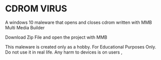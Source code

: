 # CDROM VIRUS
 A windows 10 maleware that opens and closes cdrom
 written with MMB Multi Media Builder
 
 Download Zip File and open the project with MMB
 
 This maleware is created only as a hobby.
 For Educational Purposes Only.
 Do not use it in real life. Any harm to devices is on users ,